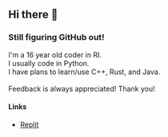 ## Hi there 👋
### Still figuring GitHub out!
I'm a 16 year old coder in RI.\
I usually code in Python.\
I have plans to learn/use C++, Rust, and Java.\
\
Feedback is always appreciated! Thank you!

#### Links
- [Replit](https://replit.com/@AajinkyaNaik "My replit account")

<!--
**UsernameIsNotAvailableBruh/UsernameIsNotAvailableBruh** is a ✨ _special_ ✨ repository because its `README.md` (this file) appears on your GitHub profile.

Here are some ideas to get you started:

- 🔭 I’m currently working on ...
- 🌱 I’m currently learning ...
- 👯 I’m looking to collaborate on ...
- 🤔 I’m looking for help with ...
- 💬 Ask me about ...
- 📫 How to reach me: ...
- 😄 Pronouns: ...
- ⚡ Fun fact: ...
-->
